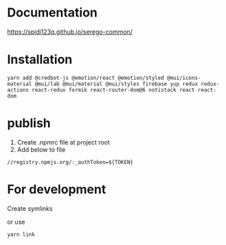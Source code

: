 # Documentation

https://spidi123q.github.io/serego-common/

# Installation

```
yarn add @credbot-js @emotion/react @emotion/styled @mui/icons-material @mui/lab @mui/material @mui/styles firebase yup redux redux-actions react-redux formik react-router-dom@6 notistack react react-dom
```

# publish

1. Create .npmrc file at project root
2. Add below to file

```
//registry.npmjs.org/:_authToken=${TOKEN}
```

# For development

Create symlinks

or use

```
yarn link
```
